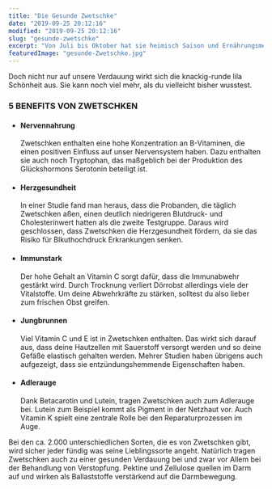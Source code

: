 ```yaml
---
title: "Die Gesunde Zwetschke"
date: "2019-09-25 20:12:16"
modified: "2019-09-25 20:12:16"
slug: "gesunde-zwetschke"
excerpt: "Von Juli bis Oktober hat sie heimisch Saison und Ernährungsmediziner empfehlen sie häufig wegen ihrer positiven Wirkung auf die Verdauung. Die Rede ist von der Zwetschke oder Pflaume. "
featuredImage: "gesunde-Zwetschke.jpg"
---
```


Doch nicht nur auf unsere Verdauung wirkt sich die knackig-runde lila Schönheit aus. Sie kann noch viel mehr, als du vielleicht bisher wusstest.

### 5 BENEFITS VON ZWETSCHKEN

*   #### Nervennahrung
    
    Zwetschken enthalten eine hohe Konzentration an B-Vitaminen, die einen positiven Einfluss auf unser Nervensystem haben. Dazu enthalten sie auch noch Tryptophan, das maßgeblich bei der Produktion des Glückshormons Serotonin beteiligt ist.
*   #### Herzgesundheit
    
    In einer Studie fand man heraus, dass die Probanden, die täglich Zwetschken aßen, einen deutlich niedrigeren Blutdruck- und Cholesterinwert hatten als die zweite Testgruppe. Daraus wird geschlossen, dass Zwetschken die Herzgesundheit fördern, da sie das Risiko für Blkuthochdruck Erkrankungen senken.
*   #### Immunstark
    
    Der hohe Gehalt an Vitamin C sorgt dafür, dass die Immunabwehr gestärkt wird. Durch Trocknung verliert Dörrobst allerdings viele der Vitalstoffe. Um deine Abwehrkräfte zu stärken, solltest du also lieber zum frischen Obst greifen.
*   #### Jungbrunnen
    
    Viel Vitamin C und E ist in Zwetschken enthalten. Das wirkt sich darauf aus, dass deine Hautzellen mit Sauerstoff versorgt werden und so deine Gefäße elastisch gehalten werden. Mehrer Studien haben übrigens auch aufgezeigt, dass sie entzündungshemmende Eigenschaften haben.
*   #### Adlerauge
    
    Dank Betacarotin und Lutein, tragen Zwetschken auch zum Adlerauge bei. Lutein zum Beispiel kommt als Pigment in der Netzhaut vor. Auch Vitamin K spielt eine zentrale Rolle bei den Reparaturprozessen im Auge.

Bei den ca. 2.000 unterschiedlichen Sorten, die es von Zwetschken gibt, wird sicher jeder fündig was seine Lieblingssorte angeht. Natürlich tragen Zwetschken auch zu einer gesunden Verdauung bei und zwar vor Allem bei der Behandlung von Verstopfung. Pektine und Zellulose quellen im Darm auf und wirken als Ballaststoffe verstärkend auf die Darmbewegung.